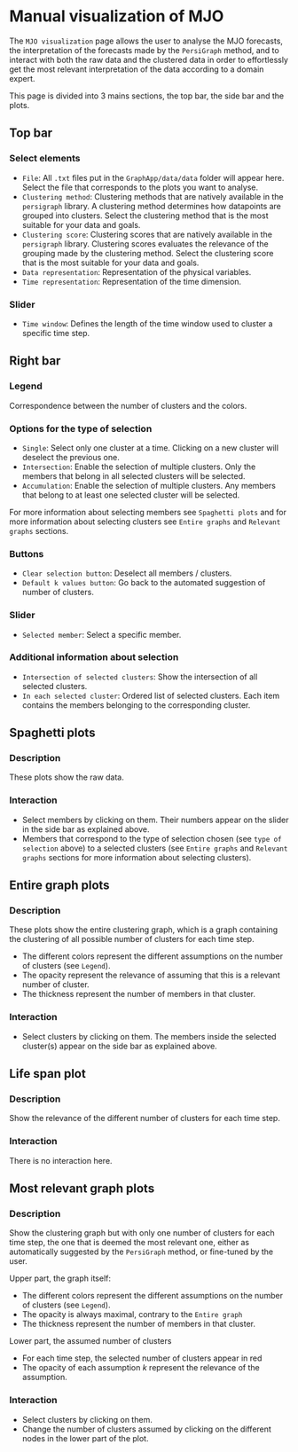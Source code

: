 
Manual visualization of MJO
===============================================================================

The `MJO visualization` page allows the user to analyse the MJO forecasts, the interpretation of the forecasts made by the `PersiGraph` method, and to interact with both the raw data and the clustered data in order to effortlessly get the most relevant interpretation of the data according to a domain expert.

This page is divided into 3 mains sections, the top bar, the side bar and the plots.

Top bar
-------------------------------------------------------------------------------

### Select elements

- `File`: All `.txt` files put in the `GraphApp/data/data` folder will appear here. Select the file that corresponds to the plots you want to analyse.
- `Clustering method`: Clustering methods that are natively available in the `persigraph` library. A clustering method determines how datapoints are grouped into clusters. Select the clustering method that is the most suitable for your data and goals.
- `Clustering score`: Clustering scores that are natively available in the `persigraph` library. Clustering scores evaluates the relevance of the grouping made by the clustering method. Select the clustering score that is the most suitable for your data and goals.
- `Data representation`: Representation of the physical variables.
- `Time representation`: Representation of the time dimension.

### Slider

- `Time window`: Defines the length of the time window used to cluster a specific time step.

Right bar
-------------------------------------------------------------------------------

### Legend

Correspondence between the number of clusters and the colors.

### Options for the type of selection

- `Single`: Select only one cluster at a time. Clicking on a new cluster will deselect the previous one.
- `Intersection`: Enable the selection of multiple clusters. Only the members that belong in all selected clusters will be selected.
- `Accumulation`: Enable the selection of multiple clusters. Any members that belong to at least one selected cluster will be selected.

For more information about selecting members see `Spaghetti plots` and for more information about selecting clusters see `Entire graphs` and `Relevant graphs` sections.

### Buttons

- `Clear selection button`: Deselect all members / clusters.
- `Default k values button`: Go back to the automated suggestion of number of clusters.

### Slider

- `Selected member`: Select a specific member.

### Additional information about selection

- `Intersection of selected clusters`: Show the intersection of all selected clusters.
- `In each selected cluster`: Ordered list of selected clusters. Each item contains the members belonging to the corresponding cluster.

Spaghetti plots
-------------------------------------------------------------------------------

### Description

These plots show the raw data.

### Interaction

- Select members by clicking on them. Their numbers appear on the slider in the side bar as explained above.
- Members that correspond to the type of selection chosen (see `type of selection` above) to a selected clusters (see `Entire graphs` and `Relevant graphs` sections for more information about selecting clusters).

Entire graph plots
-------------------------------------------------------------------------------

### Description

These plots show the entire clustering graph, which is a graph containing the clustering of all possible number of clusters for each time step.

- The different colors represent the different assumptions on the number of clusters (see `Legend`).
- The opacity represent the relevance of assuming that this is a relevant number of cluster.
- The thickness represent the number of members in that cluster.

### Interaction

- Select clusters by clicking on them. The members inside the selected cluster(s) appear on the side bar as explained above.

Life span plot
-------------------------------------------------------------------------------

### Description

Show the relevance of the different number of clusters for each time step.
### Interaction

There is no interaction here.

Most relevant graph plots
-------------------------------------------------------------------------------

### Description

Show the clustering graph but with only one number of clusters for each time step, the one that is deemed the most relevant one, either as automatically suggested by the `PersiGraph` method, or fine-tuned by the user.

Upper part, the graph itself:

- The different colors represent the different assumptions on the number of clusters (see `Legend`).
- The opacity is always maximal, contrary to the `Entire graph`
- The thickness represent the number of members in that cluster.

Lower part, the assumed number of clusters

- For each time step, the selected number of clusters appear in red
- The opacity of each assumption $k$ represent the relevance of the assumption.

### Interaction

- Select clusters by clicking on them.
- Change the number of clusters assumed by clicking on the different nodes in the lower part of the plot.
